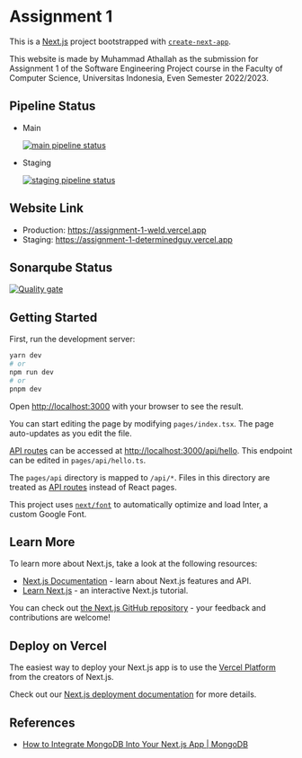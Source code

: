 # Assignment 1

This is a [Next.js](https://nextjs.org/) project bootstrapped with [`create-next-app`](https://github.com/vercel/next.js/tree/canary/packages/create-next-app).

This website is made by Muhammad Athallah as the submission for Assignment 1 of the Software Engineering Project course in the Faculty of Computer Science, Universitas Indonesia, Even Semester 2022/2023.

## Pipeline Status

- Main

    [![main pipeline status](https://gitlab.cs.ui.ac.id/determinedguy-ppl-2023/assignment-1/badges/main/pipeline.svg)](https://gitlab.cs.ui.ac.id/determinedguy-ppl-2023/assignment-1/commits/main)

- Staging

    [![staging pipeline status](https://gitlab.cs.ui.ac.id/determinedguy-ppl-2023/assignment-1/badges/staging/pipeline.svg)](https://gitlab.cs.ui.ac.id/determinedguy-ppl-2023/assignment-1/commits/staging)

## Website Link

- Production: <https://assignment-1-weld.vercel.app>
- Staging: <https://assignment-1-determinedguy.vercel.app>

## Sonarqube Status

[![Quality gate](https://sonarqube.cs.ui.ac.id/api/project_badges/quality_gate?project=determinedguy-ppl-2023_assignment-1_AYZWFEtdoB3q0Wl8w2p8)](https://sonarqube.cs.ui.ac.id/dashboard?id=determinedguy-ppl-2023_assignment-1_AYZWFEtdoB3q0Wl8w2p8)

## Getting Started

First, run the development server:

```bash
yarn dev
# or
npm run dev
# or
pnpm dev
```

Open [http://localhost:3000](http://localhost:3000) with your browser to see the result.

You can start editing the page by modifying `pages/index.tsx`. The page auto-updates as you edit the file.

[API routes](https://nextjs.org/docs/api-routes/introduction) can be accessed at [http://localhost:3000/api/hello](http://localhost:3000/api/hello). This endpoint can be edited in `pages/api/hello.ts`.

The `pages/api` directory is mapped to `/api/*`. Files in this directory are treated as [API routes](https://nextjs.org/docs/api-routes/introduction) instead of React pages.

This project uses [`next/font`](https://nextjs.org/docs/basic-features/font-optimization) to automatically optimize and load Inter, a custom Google Font.

## Learn More

To learn more about Next.js, take a look at the following resources:

- [Next.js Documentation](https://nextjs.org/docs) - learn about Next.js features and API.
- [Learn Next.js](https://nextjs.org/learn) - an interactive Next.js tutorial.

You can check out [the Next.js GitHub repository](https://github.com/vercel/next.js/) - your feedback and contributions are welcome!

## Deploy on Vercel

The easiest way to deploy your Next.js app is to use the [Vercel Platform](https://vercel.com/new?utm_medium=default-template&filter=next.js&utm_source=create-next-app&utm_campaign=create-next-app-readme) from the creators of Next.js.

Check out our [Next.js deployment documentation](https://nextjs.org/docs/deployment) for more details.

## References

- [How to Integrate MongoDB Into Your Next.js App | MongoDB](https://www.mongodb.com/developer/languages/javascript/nextjs-with-mongodb/)
